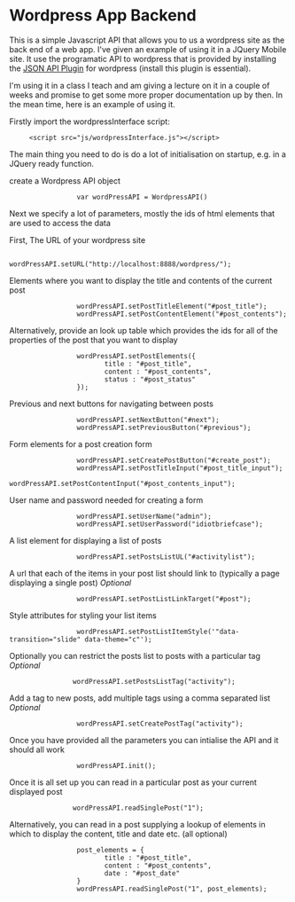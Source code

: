 Wordpress App Backend
======================

This is a simple Javascript API that allows you to us a wordpress site as the back end of a web app. I've given an example of using it in a JQuery Mobile site. It use the programatic API to wordpress that is provided by installing the [JSON API Plugin](http://wordpress.org/plugins/json-api/) for wordpress (install this plugin is essential).

I'm using it in a class I teach and am giving a lecture on it in a couple of weeks and promise to get some more proper documentation up by then. In the mean time, here is an example of using it. 

Firstly import the wordpressInterface script:

		 <script src="js/wordpressInterface.js"></script>

The main thing you need to do is do a lot of initialisation on startup, e.g. in a JQuery ready function. 

create a Wordpress API object

                     var wordPressAPI = WordpressAPI()

Next we specify a lot of parameters, mostly the ids of html elements that are used to access the data

First, The URL of your wordpress site

                     wordPressAPI.setURL("http://localhost:8888/wordpress/");

Elements where you want to display the title and contents of the  current post

                     wordPressAPI.setPostTitleElement("#post_title");
                     wordPressAPI.setPostContentElement("#post_contents");
                     
Alternatively, provide an look up table which provides the  ids for all of the properties of the post that you want to display

                     wordPressAPI.setPostElements({
                            title : "#post_title",
                            content : "#post_contents",
                            status : "#post_status"
                     });

Previous and next buttons for navigating between posts

                     wordPressAPI.setNextButton("#next");
                     wordPressAPI.setPreviousButton("#previous");

Form elements for a post creation form

                     wordPressAPI.setCreatePostButton("#create_post");
                     wordPressAPI.setPostTitleInput("#post_title_input");
                     wordPressAPI.setPostContentInput("#post_contents_input");

User name and password needed for creating a form

                     wordPressAPI.setUserName("admin");
                     wordPressAPI.setUserPassword("idiotbriefcase");

A list element for displaying a list of posts

                     wordPressAPI.setPostsListUL("#activitylist");

A url that each of the items in your post list should link to (typically a page displaying a single post) *Optional*

                     wordPressAPI.setPostListLinkTarget("#post");

Style attributes for styling your list items

                     wordPressAPI.setPostListItemStyle('"data-transition="slide" data-theme="c"');
                     
Optionally you can restrict the posts list to posts with a particular tag *Optional*
                    
                    wordPressAPI.setPostsListTag("activity");

Add a tag to new posts, add multiple tags using a comma separated list *Optional*
                     
                     wordPressAPI.setCreatePostTag("activity");

Once you have provided all the parameters you can intialise the API and it should all work

                     wordPressAPI.init();

Once it is all set up you can read in a particular post as your current displayed post
                    
                    wordPressAPI.readSinglePost("1");
                     
Alternatively, you can read in a post supplying a lookup of elements in which to display the content, title and date etc. (all optional)
                     
                     post_elements = {
                            title : "#post_title",
                            content : "#post_contents",
                            date : "#post_date"
                     }
                     wordPressAPI.readSinglePost("1", post_elements);
                     


